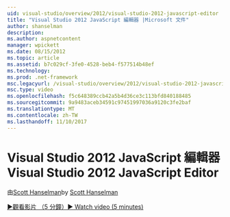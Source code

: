 ```yaml
---
uid: visual-studio/overview/2012/visual-studio-2012-javascript-editor
title: "Visual Studio 2012 JavaScript 編輯器 |Microsoft 文件"
author: shanselman
description: 
ms.author: aspnetcontent
manager: wpickett
ms.date: 08/15/2012
ms.topic: article
ms.assetid: b7c029cf-3fe0-4528-beb4-f577514b48ef
ms.technology: 
ms.prod: .net-framework
msc.legacyurl: /visual-studio/overview/2012/visual-studio-2012-javascript-editor
msc.type: video
ms.openlocfilehash: f5c648389ccb42a5b4d36ce3c113bfd840188485
ms.sourcegitcommit: 9a9483aceb34591c97451997036a9120c3fe2baf
ms.translationtype: MT
ms.contentlocale: zh-TW
ms.lasthandoff: 11/10/2017
---
```

<a name="visual-studio-2012-javascript-editor"></a><span data-ttu-id="e4889-102">Visual Studio 2012 JavaScript 編輯器</span><span class="sxs-lookup"><span data-stu-id="e4889-102">Visual Studio 2012 JavaScript Editor</span></span>
====================
<span data-ttu-id="e4889-103">由[Scott Hanselman](https://github.com/shanselman)</span><span class="sxs-lookup"><span data-stu-id="e4889-103">by [Scott Hanselman](https://github.com/shanselman)</span></span>

[<span data-ttu-id="e4889-104">&#9654;觀看影片 （5 分鐘）</span><span class="sxs-lookup"><span data-stu-id="e4889-104">&#9654; Watch video (5 minutes)</span></span>](https://channel9.msdn.com/Blogs/ASP-NET-Site-Videos/visual-studio-2012-javascript-editor)
